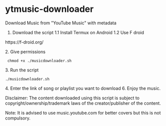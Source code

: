 # ytmusic-downloader
Download Music from "YouTube Music" with metadata
1. Download the script
 1.1 Install Termux on Android
 1.2 Use F droid
 <p> https://f-droid.org/ </p> 
2. Give permissions
     <p><dir="auto"><code> chmod +x ./musicdownloader.sh </code></p>
3. Run the script
     <p><dir="auto"><code>./musicdownloader.sh</code></p>
4. Enter the link of song or playlist you want to download
6. Enjoy the music.

 Disclaimer: The content downloaded using this script is subject to copyright/ownership/trademark laws of the creator/publisher of the content.

Note: It is advised to use music.youtube.com for better covers but this is not compulsory.
